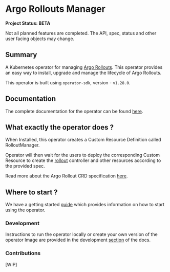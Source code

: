 # Argo Rollouts Manager

**Project Status: BETA**

Not all planned features are completed. The API, spec, status and other user facing objects may change.

## Summary

A Kubernetes operator for managing [Argo Rollouts](https://github.com/argoproj/argo-rollouts/). This operator provides an easy way to install, upgrade and manage the lifecycle of Argo Rollouts.

This operator is built using `operator-sdk`, version - `v1.28.0`.

## Documentation

The complete documentation for the operator can be found [here](https://argo-rollouts-manager.readthedocs.io/en/latest/).

## What exactly the operator does ?

When Installed, this operator creates a Custom Resource Definition called RolloutManager. 

Operator will then wait for the users to deploy the corresponding Custom Resource to create the [rollout](https://argo-rollouts.readthedocs.io/en/stable/) controller and other resources according to the provided spec.

Read more about the Argo Rollout CRD specification [here](https://argo-rollouts-manager.readthedocs.io/en/latest/crd_reference/).

## Where to start ?

We have a getting started [guide](docs/usage/getting_started.md) which provides information on how to start using the operator.

### Development

Instructions to run the operator locally or create your own version of the operator Image are provided in the development [section](docs/developer-guide/developer_guide.md) of the docs.

### Contributions

[WIP]






